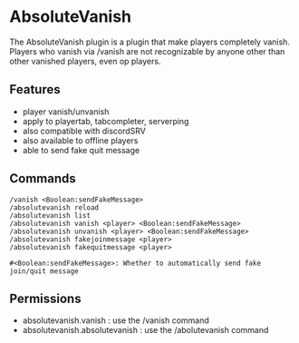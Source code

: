 # AbsoluteVanish
The AbsoluteVanish plugin is a plugin that make players completely vanish.
Players who vanish via /vanish are not recognizable by anyone other than other vanished players, even op players.


## Features
- player vanish/unvanish
- apply to playertab, tabcompleter, serverping
- also compatible with discordSRV
- also available to offline players
- able to send fake quit message

## Commands
```
/vanish <Boolean:sendFakeMessage>
/absolutevanish reload
/absolutevanish list
/absolutevanish vanish <player> <Boolean:sendFakeMessage>
/absolutevanish unvanish <player> <Boolean:sendFakeMessage>
/absolutevanish fakejoinmessage <player>
/absolutevanish fakequitmessage <player>

#<Boolean:sendFakeMessage>: Whether to automatically send fake join/quit message
```

## Permissions
- absolutevanish.vanish : use the /vanish command
- absolutevanish.absolutevanish :  use the /abolutevanish command
